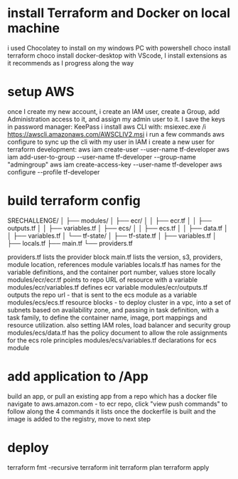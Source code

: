 # install Terraform and Docker on local machine
i used Chocolatey to install on my windows PC with powershell
choco install terraform
choco install docker-desktop 
with VScode, I install extensions as it recommends as I progress along the way 

# setup AWS
once I create my new account, i create an IAM user, create a Group, add Administration access to it, and assign my admin user to it. I save the keys in password manager: KeePass
i install aws CLI with:
msiexec.exe /i https://awscli.amazonaws.com/AWSCLIV2.msi
i run a few commands 
aws configure to sync up the cli with my user in IAM
i create a new user for terraform development:
aws iam create-user --user-name tf-developer
aws iam add-user-to-group --user-name tf-developer --group-name "admingroup"
aws iam create-access-key --user-name tf-developer
aws configure --profile tf-developer

# build terraform config
SRECHALLENGE/
│
├── modules/
│   ├── ecr/
│   │   ├── ecr.tf
│   │   ├── outputs.tf
│   │   ├── variables.tf
│   ├── ecs/
│   │   ├── ecs.tf
│   │   ├── data.tf
│   │   ├── variables.tf
│   └── tf-state/
│       ├── tf-state.tf
│       ├── variables.tf
│
├── locals.tf
├── main.tf
└── providers.tf

providers.tf lists the provider block
main.tf lists the version, s3, providers, module location, references module variables
locals.tf has names for the variable definitions, and the container port number, values store locally
modules/ecr/ecr.tf points to repo URL of resource with a variable
modules/ecr/variables.tf defines ecr variable
modules/ecr/outputs.tf outputs the repo url - that is sent to the ecs module as a variable
modules/ecs/ecs.tf resource blocks - to deploy cluster in a vpc, into a set of subnets based on availability zone, and passing in task definition, with a task family, to define the container name, image, port mappings and resource utilization. also setting IAM roles, load balancer and security group
modules/ecs/data.tf has the policy document to allow the role assignments for the ecs role principles 
modules/ecs/variables.tf declarations for ecs module

# add application to /App 
build an app, or pull an existing app from a repo which has a docker file
navigate to aws.amazon.com - to ecr repo, click "view push commands" to follow along the 4 commands it lists
once the dockerfile is built and the image is added to the registry, move to next step

# deploy 
terraform fmt -recursive
terraform init
terraform plan
terraform apply
